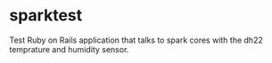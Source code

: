 sparktest
=========

Test Ruby on Rails application that talks to spark cores with the dh22 temprature and humidity sensor.
